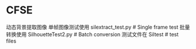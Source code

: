 # CFSE
 动态背景提取图像
单帧图像测试使用 silextract_test.py  # Single frame test
批量转换使用 SilhouetteTest2.py  # Batch conversion
测试文件在 Siltest  # test files
